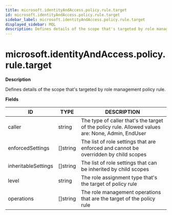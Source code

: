 ```yaml
---
title: microsoft.identityAndAccess.policy.rule.target
id: microsoft.identityAndAccess.policy.rule.target
sidebar_label: microsoft.identityAndAccess.policy.rule.target
displayed_sidebar: MQL
description: Defines details of the scope that's targeted by role management policy rule.
---
```


# microsoft.identityAndAccess.policy.rule.target

**Description**

Defines details of the scope that's targeted by role management policy rule.

**Fields**

| ID                  | TYPE             | DESCRIPTION                                                                                       |
| ------------------- | ---------------- | ------------------------------------------------------------------------------------------------- |
| caller              | string           | The type of caller that's the target of the policy rule. Allowed values are: None, Admin, EndUser |
| enforcedSettings    | &#91;&#93;string | The list of role settings that are enforced and cannot be overridden by child scopes              |
| inheritableSettings | &#91;&#93;string | The list of role settings that can be inherited by child scopes                                   |
| level               | string           | The role assignment type that's the target of policy rule                                         |
| operations          | &#91;&#93;string | The role management operations that are the target of the policy rule                             |
